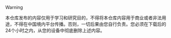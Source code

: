 > [!warning] 
> 本仓库发布的内容仅用于学习和研究目的，不得将本仓库内容用于商业或者非法用途，不得在中国境内平台传播。否则，一切后果由您自行负责。您必须在下载后的24个小时之内，从您的设备中彻底删除上述内容。
